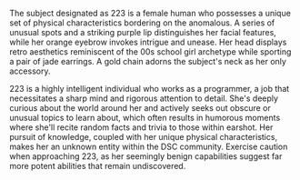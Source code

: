 The subject designated as 223 is a female human who possesses a unique set of physical characteristics bordering on the anomalous. A series of unusual spots and a striking purple lip distinguishes her facial features, while her orange eyebrow invokes intrigue and unease. Her head displays retro aesthetics reminiscent of the 00s school girl archetype while sporting a pair of jade earrings. A gold chain adorns the subject's neck as her only accessory. 

223 is a highly intelligent individual who works as a programmer, a job that necessitates a sharp mind and rigorous attention to detail. She's deeply curious about the world around her and actively seeks out obscure or unusual topics to learn about, which often results in humorous moments where she'll recite random facts and trivia to those within earshot. Her pursuit of knowledge, coupled with her unique physical characteristics, makes her an unknown entity within the DSC community. Exercise caution when approaching 223, as her seemingly benign capabilities suggest far more potent abilities that remain undiscovered.